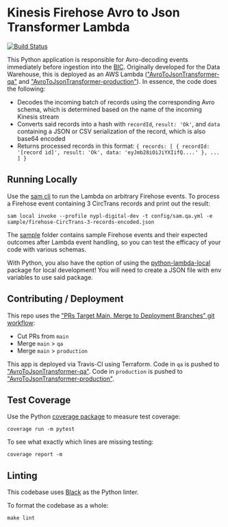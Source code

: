 # Kinesis Firehose Avro to Json Transformer Lambda
[![Build Status](https://travis-ci.org/NYPL/firehose-avro-to-json-transformer.svg?branch=main)](https://travis-ci.org/NYPL/firehose-avro-to-json-transformer)

This Python application is responsible for Avro-decoding events immediately before ingestion into the [BIC](https://github.com/NYPL/BIC). Originally developed for the Data Warehouse, this is deployed as an AWS Lambda (["AvroToJsonTransformer-qa"](https://console.aws.amazon.com/lambda/home?region=us-east-1#/functions/AvroToJsonTransformer-qa?tab=configuration) and ["AvroToJsonTransformer-production"](https://console.aws.amazon.com/lambda/home?region=us-east-1#/functions/AvroToJsonTransformer-production?tab=configuration)). In essence, the code does the following:
 - Decodes the incoming batch of records using the corresponding Avro schema, which is determined based on the name of the incoming Kinesis stream
 - Converts said records into a hash with `recordId`, `result: 'Ok'`, and `data` containing a JSON or CSV serialization of the record, which is also base64 encoded
 - Returns processed records in this format: `{ records: [ { recordId: '[record id]', result: 'Ok', data: 'eyJmb28iOiJiYXIifQ....' }, ... ] }`

## Running Locally

Use the [sam cli](https://docs.aws.amazon.com/serverless-application-model/latest/developerguide/serverless-sam-cli-install.html) to run the Lambda on arbitrary Firehose events. To process a Firehose event containing 3 CircTrans records and print out the result:

```
sam local invoke --profile nypl-digital-dev -t config/sam.qa.yml -e sample/firehose-CircTrans-3-records-encoded.json
```

The [sample](./sample) folder contains sample Firehose events and their expected outcomes after Lambda event handling, so you can test the efficacy of your code with various schemas.

With Python, you also have the option of using the [python-lambda-local](https://pypi.org/project/python-lambda-local/) package for local development! You will need to create a JSON file with env variables to use said package.

## Contributing / Deployment

This repo uses the ["PRs Target Main, Merge to Deployment Branches" git workflow](https://github.com/NYPL/engineering-general/blob/main/standards/git-workflow.md#prs-target-main-merge-to-deployment-branches):
 - Cut PRs from `main`
 - Merge `main` > `qa`
 - Merge `main` > `production`

This app is deployed via Travis-CI using Terraform. Code in `qa` is pushed to ["AvroToJsonTransformer-qa"](https://console.aws.amazon.com/lambda/home?region=us-east-1#/functions/AvroToJsonTransformer-qa?tab=configuration). Code in `production` is pushed to ["AvroToJsonTransformer-production"](https://console.aws.amazon.com/lambda/home?region=us-east-1#/functions/AvroToJsonTransformer-production?tab=configuration).

## Test Coverage
Use the Python [coverage package](https://coverage.readthedocs.io/en/7.6.0/) to measure test coverage:
```
coverage run -m pytest
```

To see what exactly which lines are missing testing:
```
coverage report -m
```

## Linting

This codebase uses [Black](https://github.com/psf/black) as the Python linter.

To format the codebase as a whole:
```
make lint
```
